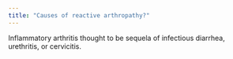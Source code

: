 ```yaml
---
title: "Causes of reactive arthropathy?"
---
```

Inflammatory arthritis thought to be sequela of infectious diarrhea, urethritis, or cervicitis.

